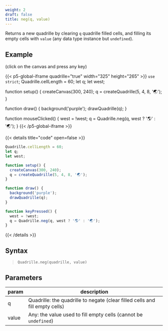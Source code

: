 ```yaml
---
weight: 2
draft: false
title: neg(q, value)
---
```


Returns a new quadrille by clearing `q` quadrille filled cells, and filling its empty cells with `value` (any data type instance but `undefined`).

## Example

(click on the canvas and press any key)

{{< p5-global-iframe quadrille="true" width="325" height="265" >}}
`use strict`;
Quadrille.cellLength = 60;
let q;
let west;

function setup() {
  createCanvas(300, 240);
  q = createQuadrille(5, 4, 8, '🌏');
}

function draw() {
  background('purple');
  drawQuadrille(q);
}

function mouseClicked() {
  west = !west;
  q = Quadrille.neg(q, west ? '🌎' : '🌏');
}
{{< /p5-global-iframe >}}

{{< details title="code" open=false >}}
```js
Quadrille.cellLength = 60;
let q;
let west;

function setup() {
  createCanvas(300, 240);
  q = createQuadrille(5, 4, 8, '🌏');
}

function draw() {
  background('purple');
  drawQuadrille(q);
}

function keyPressed() {
  west = !west;
  q = Quadrille.neg(q, west ? '🌎' : '🌏');
}
```
{{< /details >}}

## Syntax

> `Quadrille.neg(quadrille, value)`

## Parameters

| param | description                                                                  |
|-------|------------------------------------------------------------------------------|
| q     | Quadrille: the quadrille to negate (clear filled cells and fill empty cells) |
| value | Any: the value used to fill empty cells (cannot be `undefined`)              |